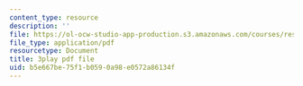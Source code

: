 ```yaml
---
content_type: resource
description: ''
file: https://ol-ocw-studio-app-production.s3.amazonaws.com/courses/res-3-004-visualizing-materials-science-fall-2017/b5e667be75f1b0590a98e0572a86134f_yb-cS9xeNqs.pdf
file_type: application/pdf
resourcetype: Document
title: 3play pdf file
uid: b5e667be-75f1-b059-0a98-e0572a86134f
---
```

